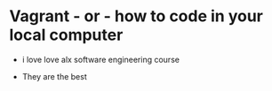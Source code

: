 # Vagrant - or - how to code in your local computer

* i love love alx software engineering course

* They are the best	 

